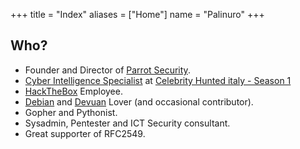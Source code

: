 +++
title = "Index"
aliases = ["Home"]
  name = "Palinuro"
+++

## Who?

* Founder and Director of [Parrot Security](https://parrotsec.org).
* [Cyber Intelligence Specialist](https://www.imdb.com/name/nm11366658/) at [Celebrity Hunted italy - Season 1](https://it.wikipedia.org/wiki/Celebrity_Hunted:_Caccia_all%27uomo#Cacciatori)
* [HackTheBox](https://www.hackthebox.eu) Employee.
* [Debian](https://salsa.debian.org/palinuro-guest) and [Devuan](https://git.devuan.org/palinuro) Lover (and occasional contributor).
* Gopher and Pythonist.
* Sysadmin, Pentester and ICT Security consultant.
* Great supporter of RFC2549.

